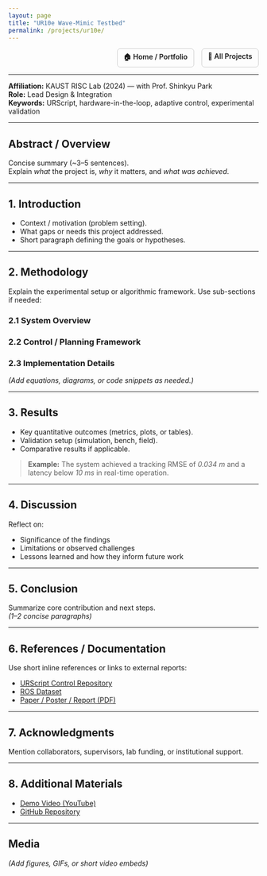 ```yaml
---
layout: page
title: "UR10e Wave-Mimic Testbed"
permalink: /projects/ur10e/
---
```


<div style="display:flex; justify-content:flex-end; gap:15px; margin-bottom:10px;">
  <a href="/portfolio/" style="font-weight:600; text-decoration:none; border:1px solid #ccc; padding:6px 12px; border-radius:6px;">🏠 Home / Portfolio</a>
  <a href="/projects/" style="font-weight:600; text-decoration:none; border:1px solid #ccc; padding:6px 12px; border-radius:6px;">📂 All Projects</a>
</div>

---

**Affiliation:** KAUST RISC Lab (2024) — with Prof. Shinkyu Park  
**Role:** Lead Design & Integration  
**Keywords:** URScript, hardware-in-the-loop, adaptive control, experimental validation  

---

## Abstract / Overview
Concise summary (~3–5 sentences).  
Explain *what* the project is, *why* it matters, and *what was achieved*.

---

## 1. Introduction
- Context / motivation (problem setting).  
- What gaps or needs this project addressed.  
- Short paragraph defining the goals or hypotheses.

---

## 2. Methodology
Explain the experimental setup or algorithmic framework. Use sub-sections if needed:
### 2.1 System Overview
### 2.2 Control / Planning Framework
### 2.3 Implementation Details

*(Add equations, diagrams, or code snippets as needed.)*

---

## 3. Results
- Key quantitative outcomes (metrics, plots, or tables).  
- Validation setup (simulation, bench, field).  
- Comparative results if applicable.

> **Example:** The system achieved a tracking RMSE of *0.034 m* and a latency below *10 ms* in real-time operation.

---

## 4. Discussion
Reflect on:
- Significance of the findings  
- Limitations or observed challenges  
- Lessons learned and how they inform future work

---

## 5. Conclusion
Summarize core contribution and next steps.  
*(1–2 concise paragraphs)*

---

## 6. References / Documentation
Use short inline references or links to external reports:
- [URScript Control Repository](#)  
- [ROS Dataset](#)  
- [Paper / Poster / Report (PDF)](#)

---

## 7. Acknowledgments
Mention collaborators, supervisors, lab funding, or institutional support.

---

## 8. Additional Materials
- [Demo Video (YouTube)](#)  
- [GitHub Repository](#)

---

## Media
*(Add figures, GIFs, or short video embeds)*
